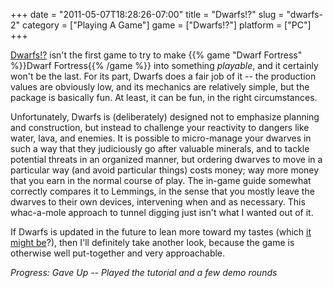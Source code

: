 +++
date = "2011-05-07T18:28:26-07:00"
title = "Dwarfs!?"
slug = "dwarfs-2"
category = ["Playing A Game"]
game = ["Dwarfs!?"]
platform = ["PC"]
+++

<a href="http://store.steampowered.com/app/35480/">Dwarfs!?</a> isn't the first game to try to make {{% game "Dwarf Fortress" %}}Dwarf Fortress{{% /game %}} into something <i>playable</i>, and it certainly won't be the last.  For its part, Dwarfs does a fair job of it -- the production values are obviously low, and its mechanics are relatively simple, but the package is basically fun.  At least, it can be fun, in the right circumstances.

Unfortunately, Dwarfs is (deliberately) designed not to emphasize planning and construction, but instead to challenge your reactivity to dangers like water, lava, and enemies.  It is possible to micro-manage your dwarves in such a way that they judiciously go after valuable minerals, and to tackle potential threats in an organized manner, but ordering dwarves to move in a particular way (and avoid particular things) costs money; way more money that you earn in the normal course of play.  The in-game guide somewhat correctly compares it to Lemmings, in the sense that you mostly leave the dwarves to their own devices, intervening when and as necessary.  This whac-a-mole approach to tunnel digging just isn't what I wanted out of it.

If Dwarfs is updated in the future to lean more toward my tastes (which <a href="http://forums.steampowered.com/forums/showthread.php?t=1872509#5">it might be</a>?), then I'll definitely take another look, because the game is otherwise well put-together and very approachable.

<i>Progress: Gave Up -- Played the tutorial and a few demo rounds</i>